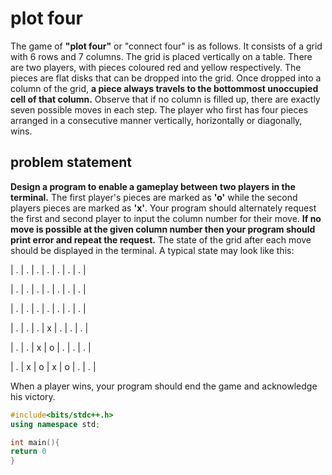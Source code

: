 # plot four

The game of **"plot four"** or "connect four" is as follows. It consists of a grid with 6 rows and 7 columns. The grid is placed vertically on a table. There are two players, with pieces coloured red and yellow respectively. The pieces are flat disks that can be dropped into the grid. Once dropped into a column of the grid, **a piece always travels to the bottommost unoccupied cell of that column.** Observe that if no column is filled up, there are exactly seven possible moves in each step. The player who first has four pieces arranged in a consecutive manner vertically, horizontally or diagonally, wins.

## problem statement

**Design a program to enable a gameplay between two players in the terminal.** The first player's pieces are marked as **'o'** while the second players pieces are marked as **'x'**. Your program should alternately request the first and second player to input the column number for their move. **If no move is possible at the given column number then your program should print error and repeat the request.** The state of the grid after each move should be displayed in the terminal. A typical state may look like this:

| . | . | . | . | . | . | . |	

| . | . | . | . | . | . | . |	

| . | . | . | . | . | . | . |

| . | . | . | x | . | . | . |

| . | . | x | o | . | . | . |

| . | x | o | x | o | . | . |

When a player wins, your program should end the game and acknowledge his victory.

```cpp
#include<bits/stdc++.h>
using namespace std;

int main(){
return 0
}
```

